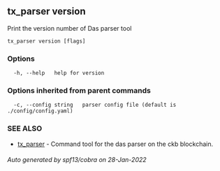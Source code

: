 ## tx_parser version

Print the version number of Das parser tool

```
tx_parser version [flags]
```

### Options

```
  -h, --help   help for version
```

### Options inherited from parent commands

```
  -c, --config string   parser config file (default is ./config/config.yaml)
```

### SEE ALSO

* [tx_parser](tx_parser.md)	 - Command tool for the das parser on the ckb blockchain.

###### Auto generated by spf13/cobra on 28-Jan-2022
